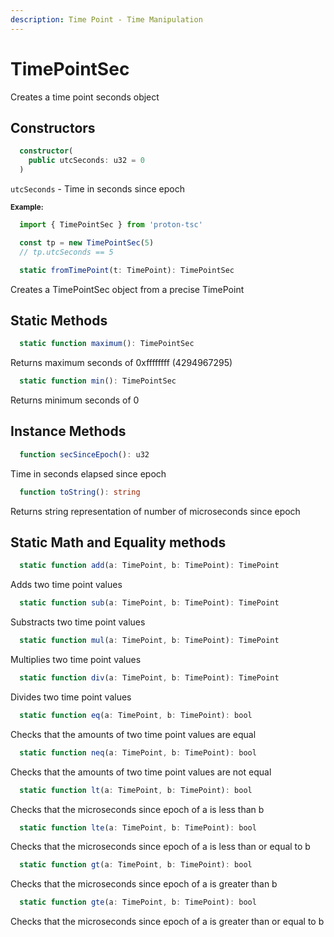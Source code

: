 ```yaml
---
description: Time Point - Time Manipulation
---
```


# TimePointSec

Creates a time point seconds object

## Constructors

```ts
  constructor(
    public utcSeconds: u32 = 0
  )
  ```
  `utcSeconds` - Time in seconds since epoch

<sub>**Example:**</sub>
```ts
  import { TimePointSec } from 'proton-tsc'

  const tp = new TimePointSec(5)
  // tp.utcSeconds == 5
```

```ts
  static fromTimePoint(t: TimePoint): TimePointSec
  ```

  Creates a TimePointSec object from a precise TimePoint

## Static Methods
```ts
  static function maximum(): TimePointSec
  ```

  Returns maximum seconds of 0xffffffff (4294967295)

```ts
  static function min(): TimePointSec
  ```

  Returns minimum seconds of 0

## Instance Methods
```ts
  function secSinceEpoch(): u32
  ```

  Time in seconds elapsed since epoch

```ts
  function toString(): string
  ```

  Returns string representation of number of microseconds since epoch


## Static Math and Equality methods
```ts
  static function add(a: TimePoint, b: TimePoint): TimePoint
  ```
  Adds two time point values

```ts
  static function sub(a: TimePoint, b: TimePoint): TimePoint
  ```
  Substracts two time point values

```ts
  static function mul(a: TimePoint, b: TimePoint): TimePoint
  ```
  Multiplies two time point values

```ts
  static function div(a: TimePoint, b: TimePoint): TimePoint
  ```
  Divides two time point values

```ts
  static function eq(a: TimePoint, b: TimePoint): bool
  ```
  Checks that the amounts of two time point values are equal

```ts
  static function neq(a: TimePoint, b: TimePoint): bool
  ```
  Checks that the amounts of two time point values are not equal
  
```ts
  static function lt(a: TimePoint, b: TimePoint): bool
  ```
  Checks that the microseconds since epoch of a is less than b

```ts
  static function lte(a: TimePoint, b: TimePoint): bool
  ```
  Checks that the microseconds since epoch of a is less than or equal to b

```ts
  static function gt(a: TimePoint, b: TimePoint): bool
  ```
  Checks that the microseconds since epoch of a is greater than b

```ts
  static function gte(a: TimePoint, b: TimePoint): bool
  ```
  Checks that the microseconds since epoch of a is greater than or equal to b